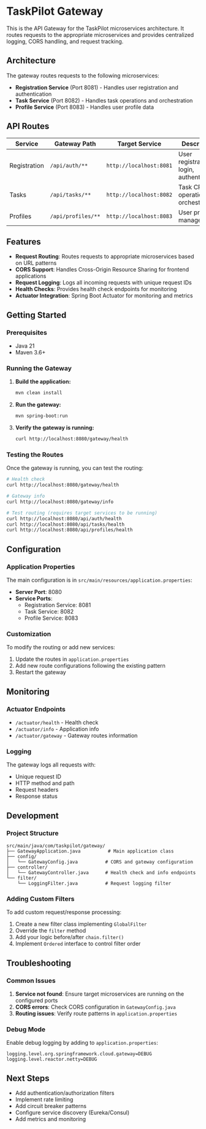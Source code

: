 # TaskPilot Gateway

This is the API Gateway for the TaskPilot microservices architecture. It routes requests to the appropriate microservices and provides centralized logging, CORS handling, and request tracking.

## Architecture

The gateway routes requests to the following microservices:

- **Registration Service** (Port 8081) - Handles user registration and authentication
- **Task Service** (Port 8082) - Handles task operations and orchestration
- **Profile Service** (Port 8083) - Handles user profile data

## API Routes

| Service | Gateway Path | Target Service | Description |
|---------|--------------|----------------|-------------|
| Registration | `/api/auth/**` | `http://localhost:8081` | User registration, login, authentication |
| Tasks | `/api/tasks/**` | `http://localhost:8082` | Task CRUD operations, orchestration |
| Profiles | `/api/profiles/**` | `http://localhost:8083` | User profile management |

## Features

- **Request Routing**: Routes requests to appropriate microservices based on URL patterns
- **CORS Support**: Handles Cross-Origin Resource Sharing for frontend applications
- **Request Logging**: Logs all incoming requests with unique request IDs
- **Health Checks**: Provides health check endpoints for monitoring
- **Actuator Integration**: Spring Boot Actuator for monitoring and metrics

## Getting Started

### Prerequisites

- Java 21
- Maven 3.6+

### Running the Gateway

1. **Build the application:**
   ```bash
   mvn clean install
   ```

2. **Run the gateway:**
   ```bash
   mvn spring-boot:run
   ```

3. **Verify the gateway is running:**
   ```bash
   curl http://localhost:8080/gateway/health
   ```

### Testing the Routes

Once the gateway is running, you can test the routing:

```bash
# Health check
curl http://localhost:8080/gateway/health

# Gateway info
curl http://localhost:8080/gateway/info

# Test routing (requires target services to be running)
curl http://localhost:8080/api/auth/health
curl http://localhost:8080/api/tasks/health
curl http://localhost:8080/api/profiles/health
```

## Configuration

### Application Properties

The main configuration is in `src/main/resources/application.properties`:

- **Server Port**: 8080
- **Service Ports**: 
  - Registration Service: 8081
  - Task Service: 8082
  - Profile Service: 8083

### Customization

To modify the routing or add new services:

1. Update the routes in `application.properties`
2. Add new route configurations following the existing pattern
3. Restart the gateway

## Monitoring

### Actuator Endpoints

- `/actuator/health` - Health check
- `/actuator/info` - Application info
- `/actuator/gateway` - Gateway routes information

### Logging

The gateway logs all requests with:
- Unique request ID
- HTTP method and path
- Request headers
- Response status

## Development

### Project Structure

```
src/main/java/com/taskpilot/gateway/
├── GatewayApplication.java          # Main application class
├── config/
│   └── GatewayConfig.java          # CORS and gateway configuration
├── controller/
│   └── GatewayController.java      # Health check and info endpoints
└── filter/
    └── LoggingFilter.java          # Request logging filter
```

### Adding Custom Filters

To add custom request/response processing:

1. Create a new filter class implementing `GlobalFilter`
2. Override the `filter` method
3. Add your logic before/after `chain.filter()`
4. Implement `Ordered` interface to control filter order

## Troubleshooting

### Common Issues

1. **Service not found**: Ensure target microservices are running on the configured ports
2. **CORS errors**: Check CORS configuration in `GatewayConfig.java`
3. **Routing issues**: Verify route patterns in `application.properties`

### Debug Mode

Enable debug logging by adding to `application.properties`:
```properties
logging.level.org.springframework.cloud.gateway=DEBUG
logging.level.reactor.netty=DEBUG
```

## Next Steps

- Add authentication/authorization filters
- Implement rate limiting
- Add circuit breaker patterns
- Configure service discovery (Eureka/Consul)
- Add metrics and monitoring 